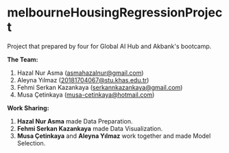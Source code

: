 # melbourneHousingRegressionProject
Project that prepared by four for Global AI Hub and Akbank's bootcamp.

**The Team:**
1. Hazal Nur Asma (asmahazalnur@gmail.com)
2. Aleyna Yılmaz (20181704067@stu.khas.edu.tr)
3. Fehmi Serkan Kazankaya (serkannkazankaya@gmail.com)
4. Musa Çetinkaya (musa-cetinkaya@hotmail.com)

**Work Sharing:**
1. **Hazal Nur Asma** made Data Preparation.
2. **Fehmi Serkan Kazankaya** made Data Visualization. 
3. **Musa Çetinkaya** and **Aleyna Yılmaz** work together and made Model Selection.
